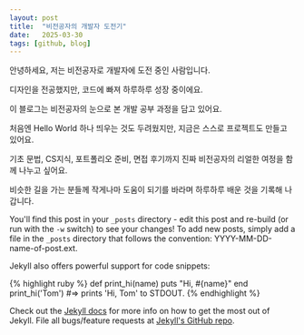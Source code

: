```yaml
---
layout: post
title:  "비전공자의 개발자 도전기"
date:   2025-03-30
tags: [github, blog]
---
```


안녕하세요, 저는 비전공자로 개발자에 도전 중인 사람입니다.

디자인을 전공했지만, 코드에 빠져 하루하루 성장 중이에요.

이 블로그는 비전공자의 눈으로 본 개발 공부 과정을 담고 있어요.

처음엔 Hello World 하나 띄우는 것도 두려웠지만,
지금은 스스로 프로젝트도 만들고 있어요.

기초 문법, CS지식, 포트폴리오 준비, 면접 후기까지
진짜 비전공자의 리얼한 여정을 함께 나누고 싶어요.

비슷한 길을 가는 분들께 작게나마 도움이 되기를 바라며 하루하루 배운 것을 기록해 나갑니다.


You'll find this post in your `_posts` directory - edit this post and re-build (or run with the `-w` switch) to see your changes!
To add new posts, simply add a file in the `_posts` directory that follows the convention: YYYY-MM-DD-name-of-post.ext.

Jekyll also offers powerful support for code snippets:

{% highlight ruby %}
def print_hi(name)
  puts "Hi, #{name}"
end
print_hi('Tom')
#=> prints 'Hi, Tom' to STDOUT.
{% endhighlight %}

Check out the [Jekyll docs][jekyll] for more info on how to get the most out of Jekyll. File all bugs/feature requests at [Jekyll's GitHub repo][jekyll-gh].

[jekyll]:    http://jekyllrb.com
[jekyll-gh]: https://github.com/mojombo/jekyll
